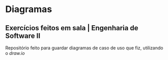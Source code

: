 # Diagramas

## Exercícios feitos em sala | Engenharia de Software II

Repositório feito para guardar diagramas de caso de uso que fiz, utilizando o *draw.io* 
